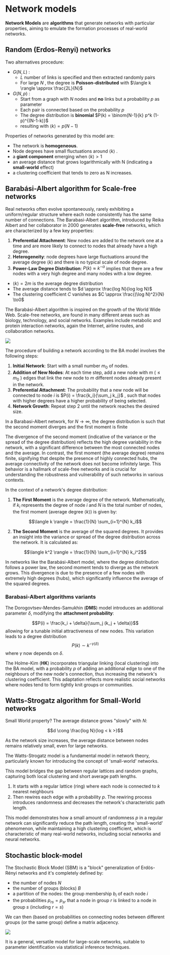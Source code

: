 
# Network models 

**Network Models** are **algorithms** that generate networks with particular properties, aiming to emulate the formation processes of real-world networks. 

## Random (Erdos-Renyi) networks 

Two alternatives procedure:

- $G(N,L)$ :
	- $L$ number of links is specified and then extracted randomly pairs
	- For large $N$ , the degree is **Poisson-distributed** with $\langle k \rangle \approx \frac{2L}{N}$
- $G(N,p)$ :
	- Start from a graph with $N$ nodes and **no** links but a probability $p$ as parameter
	- Each pair is connected based on the probability $p$
	- The degree distribution is **binomial** $P(k) = \binom{N-1}{k} p^k (1-p)^{(N-1-k)}$ 
	- resulting with $\langle k \rangle = p (N-1)$ 

Properties of networks generated by this model are: 

- The network is **homogeneous**.
-  Node degrees have small fluctuations around $\langle k \rangle$ .
- a **giant component** emerging when $\langle k\rangle>1$ 
- an average distance that grows logarithmically with $\mathrm{N}$ (indicating a **small-world** effect)
- a clustering coefficient that tends to zero as $\mathrm{N}$ increases.

## Barabási-Albert algorithm for Scale-free networks

Real networks often evolve spontaneously, rarely exhibiting a uniform/regular structure where each node consistently has the same number of connections.
The Barabasi-Albert algorithm, introduced by Reika Albert and her collaborator in 2000 generates **scale-free** networks, which are characterized by a few key properties:

1. **Preferential Attachment**: New nodes are added to the network one at a time and are more likely to connect to nodes that already have a high degree. 
2. **Heterogeneity**: node degrees have large fluctuations around the average degree $\langle k \rangle$ and there is no typical scale of node degree. 
3. **Power-Law Degree Distribution**: $P(k) \approx k^{-\alpha}$ implies that there are a few nodes with a very high degree and many nodes with a low degree.
- $\langle k \rangle = 2m$ is the average degree distribution
- The average distance tends to $d \approx \frac{log N}{log log N}$
- The clustering coefficient $C$ vanishes as $C \approx \frac{(\log N)^2}{N} \to0$

The Barabási-Albert algorithm is inspired on the growth of the World Wide Web.
Scale-free networks, are found in many different areas such as biology, technology, and social networks. Examples include metabolic and protein interaction networks, again the Internet, airline routes, and collaboration networks.


![](images/e289ef0942deeb52a70f2e0d77015b34.png)



The procedure of building a network according to the BA model involves the following steps:

1. **Initial Network**: Start with a small number $m_0$  of nodes.
2. **Addition of New Nodes**: At each time step, add a new node with $m$ ($\le m_0$ ) edges that link the new node to $m$ different nodes already present in the network.
3. **Preferential Attachment**: The probability that a new node will be connected to node $i$ is  $P(i) = \frac{k_i}{\sum_j k_j}$ , such that nodes with higher degrees have a higher probability of being selected. 
4. **Network Growth**: Repeat step 2 until the network reaches the desired size.

In a Barabasi-Albert network, for $N \to \infty$, the degree distribution is such that the second moment diverges and the first moment is finite

The divergence of the second moment (indicative of the variance or the spread of the degree distribution) reflects the high degree variability in the network, with a significant difference between the most connected nodes and the average. In contrast, the first moment (the average degree) remains finite, signifying that despite the presence of highly connected hubs, the average connectivity of the network does not become infinitely large. This behavior is a hallmark of scale-free networks and is crucial for understanding the robustness and vulnerability of such networks in various contexts​​.

In the context of a network's degree distribution:

1. **The First Moment** is the average degree of the network. Mathematically, if $k_i$ represents the degree of node $i$ and $N$ is the total number of nodes, the first moment (average degree $\langle k \rangle$) is given by:

$$\langle k \rangle = \frac{1}{N} \sum_{i=1}^{N} k_i$$

2. **The Second Moment** is the average of the squared degrees. It provides an insight into the variance or spread of the degree distribution across the network. It is calculated as:

$$\langle k^2 \rangle = \frac{1}{N} \sum_{i=1}^{N} k_i^2$$

In networks like the Barabási-Albert model, where the degree distribution follows a power law, the second moment tends to diverge as the network grows. This divergence is due to the presence of a few nodes with extremely high degrees (hubs), which significantly influence the average of the squared degrees.

### Barabasi-Albert algorithms variants 

The Dorogovtsev-Mendes-Samukhin (**DMS**) model introduces an additional parameter $\delta$, modifying the **attachment probability**:

$$P(i) = \frac{k_i + \delta}{\sum_j (k_j + \delta)}$$
allowing for a tunable initial attractiveness of new nodes. This variation leads to a degree distribution $$P(k) \sim k^{-\gamma(\delta)}$$ 
where $\gamma$ now depends on $\delta$. 

The Holme-Kim (**HK**)  incorporates triangular linking (local clustering) into the BA model, with a probability $p$ of adding an additional edge to one of the neighbours of the new node's connection, thus increasing the network's clustering coefficient. This adaptation reflects more realistic social networks where nodes tend to form tightly knit groups or communities.


## Watts-Strogatz algorithm for Small-World networks


Small World property? The average distance grows "slowly" with $N$: 

$$d \cong \frac{log N}{log < k >}$$

As the network size increases, the average distance between nodes remains relatively small, even for large networks.

The Watts-Strogatz model is a fundamental model in network theory, particularly known for introducing the concept of 'small-world' networks. 

This model bridges the gap between regular lattices and random graphs, capturing both local clustering and short average path lengths. 

1. It starts with a regular lattice (ring) where each node is connected to $k$ nearest neighbours
2. Then rewires each edge with a probability $p$. The rewiring process introduces randomness and decreases the network's characteristic path length. 

This model demonstrates how a small amount of randomness $p$ in a regular network can significantly reduce the path length, creating the 'small-world' phenomenon, while maintaining a high clustering coefficient, which is characteristic of many real-world networks, including social networks and neural networks.

## Stochastic block-model 

The Stochastic Block Model (SBM) is a "block" generalization of Erdös-Rényi networks and it's completely defined by:

- the number of nodes $N$ 
- the number of groups (blocks) $B$
- a partition of the nodes: the group membership $b_i$ of each node $i$ 
- the probabilities $p_{rs}=p_{sr}$ that a node in group $r$ is linked to a node in group $s$ (including $r=s)$

We can then (based on probabilities on connecting nodes between different groups (or the same group) define a matrix adjacency. 


![](images/2233479aa788a1eab8e19bf80e1dcffb.png)


It is a general, versatile model for large-scale networks, suitable to parameter identification via statistical inference techniques. 